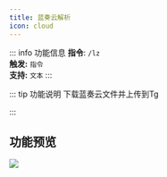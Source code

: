 ```yaml
---
title: 蓝奏云解析
icon: cloud
---
```


::: info 功能信息
**指令**: `/lz`  
**触发:** `指令`   
**支持:** `文本`
<Badge text="指令映射✅"/> <Badge text="REPL模式✅"/>
:::

::: tip 功能说明
下载蓝奏云文件并上传到Tg

:::

## 功能预览

![](https://img.155155155.xyz/i/2024/05/6652deed86ae7.webp)